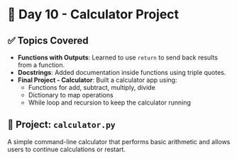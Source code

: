 # 🧮 Day 10 - Calculator Project

## ✅ Topics Covered

- **Functions with Outputs**: Learned to use `return` to send back results from a function.
- **Docstrings**: Added documentation inside functions using triple quotes.
- **Final Project - Calculator**: Built a calculator app using:
  - Functions for add, subtract, multiply, divide
  - Dictionary to map operations
  - While loop and recursion to keep the calculator running

## 🚀 Project: `calculator.py`

A simple command-line calculator that performs basic arithmetic and allows users to continue calculations or restart.
